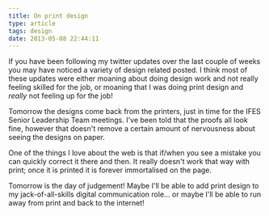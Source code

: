 ```yaml
---
title: On print design
type: article
tags: design
date: 2013-05-08 22:44:11
---
```

<p> If you have been following my twitter updates over the last couple of weeks you may have noticed a variety of design related posted. I think most of these updates were either moaning about doing design work and not really feeling skilled for the job, or moaning that I was doing print design and <em>really</em> not feeling up for the job!</p><p> Tomorrow the designs come back from the printers, just in time for the IFES Senior Leadership Team meetings. I&#39;ve been told that the proofs all look fine, however that doesn&#39;t remove a certain amount of nervousness about seeing the designs on paper.</p><p> One of the things I love about the web is that if/when you see a mistake you can quickly correct it there and then. It really doesn&#39;t work that way with print; once it is printed it is forever immortalised on the page.</p><p> Tomorrow is the day of judgement! Maybe I&#39;ll be able to add print design to my jack-of-all-skills digital communication role&hellip; or maybe I&#39;ll be able to run away from print and back to the internet!</p>
